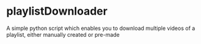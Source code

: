 # playlistDownloader
A simple python script which enables you to download multiple videos of a playlist, either manually created or pre-made
